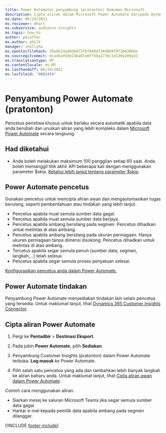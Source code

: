 ```yaml
---
title: Power Automate| penyambung (pratonton) Dokumen Microsoft
description: Cipta aliran dalam Microsoft Power Automate daripada Dynamics 365 Customer Insights.
ms.date: 06/24/2021
ms.reviewer: mhart
ms.subservice: audience-insights
ms.topic: how-to
author: pkieffer
ms.author: philk
manager: shellyha
ms.openlocfilehash: 29a861dad926072f6f849d738d868f0f3b9306be
ms.sourcegitcommit: dca46afb9e23ba87a0ff59a1776c1d139e209a32
ms.translationtype: MT
ms.contentlocale: ms-MY
ms.lasthandoff: 06/29/2022
ms.locfileid: "9082454"
---
```

# <a name="power-automate-connector-preview"></a>Penyambung Power Automate (pratonton)

Pencetus peristiwa khusus untuk berlaku secara automatik apabila data anda berubah dan uruskan aliran yang lebih kompleks dalam [Microsoft Power Automate](https://flow.microsoft.com/) secara langsung.

## <a name="known-limitations"></a>Had diketahui

- Anda boleh melakukan maksimum 100 panggilan setiap 60 saat. Anda boleh memanggil titik akhir API beberapa kali dengan menggunakan parameter $skip. [Ketahui lebih lanjut tentang parameter $skip](/connectors/customerinsights/#get-items-from-an-entity).

## <a name="power-automate-triggers"></a>Power Automate pencetus

Gunakan pencetus untuk mencipta aliran awan dan mengautomasikan tugas berulang, seperti pemberitahuan atau tindakan yang lebih lanjut.

- Pencetus apabila muat semula sumber data gagal.
- Pencetus apabila muat semula sumber data berjaya.
- Pencetus apabila ambang bersilang pada segmen. Pencetus dihadkan untuk melintas di atas ambang.
- Pencetus apabila ambang bersilang pada ukuran perniagaan. Hanya ukuran perniagaan tanpa dimensi disokong. Pencetus dihadkan untuk melintas di atas ambang.
- Tercetus apabila segar semula penuh (sumber data, segmen, langkah,...) telah selesai.
- Pencetus apabila segar semula proses penyatuan selesai.

[Konfigurasikan pencetus anda dalam Power Automate.](https://flow.microsoft.com/connectors/shared_customerinsights/dynamics-365-customer-insights-connector/)

## <a name="power-automate-actions"></a>Power Automate tindakan

Penyambung Power Automate menyediakan tindakan lain selain pencetus yang tersedia. Untuk maklumat lanjut, lihat [Dynamics 365 Customer Insights Connector](/connectors/customerinsights/).

## <a name="create-a-power-automate-flow"></a>Cipta aliran Power Automate

1. Pergi ke **Pentadbir** > **Destinasi Eksport**.

1. Pada jubin **Power Automate**, pilih **Sediakan**.

1. Penyambung Customer Insights (pratonton) dalam Power Automate terbuka. **Log masuk** ke Power Automate.

1. Pilih salah satu pencetus yang ada dan tambahkan lebih banyak langkah ke aliran baharu anda. Untuk maklumat lanjut, lihat [Cipta aliran awan dalam Power Automate](/power-automate/get-started-logic-flow).

Contoh cara menggunakan aliran: 
- Siarkan mesej ke saluran Microsoft Teams jika segar semula sumber data gagal. 
- Hantar e-mel kepada pemilik data apabila ambang pada segmen dilanggar.



[!INCLUDE [footer-include](includes/footer-banner.md)]

